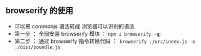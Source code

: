 ## browserify 的使用 
- 可以把 commonjs 语法转成 浏览器可以识别的语法 
- 第一步 ： 全局安装 browserify 模块 ： `npm i browserify -g`;
- 第二步 ： 通过 browserify 指令转换代码 ：` browserify ./src/index.js -o ./dist/boundle.js`